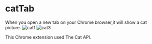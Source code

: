 # catTab
When you open a new tab on your Chrome browser,it will show a cat picture.
![cat1](https://github.com/chrischenchen/catTab/assets/19976775/47eb6dc1-6ac2-4a9e-8594-a731a0d0c6a4)
![cat3](https://github.com/chrischenchen/catTab/assets/19976775/1993b50b-7b1d-4130-ac3c-6d767dad7de0)


This Chrome extension used The Cat API.


